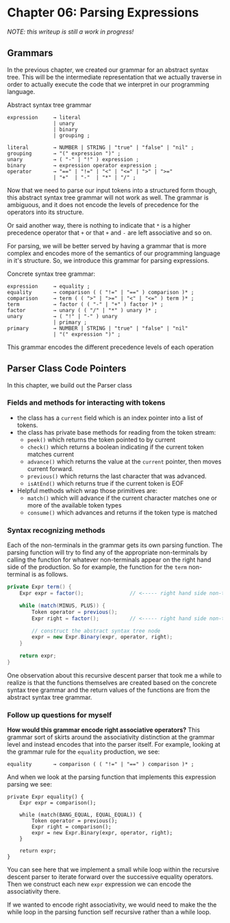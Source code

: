 # Chapter 06: Parsing Expressions
_NOTE: this writeup is still a work in progress!_

## Grammars
In the previous chapter, we created our grammar for an abstract syntax tree. This will be the intermediate representation that we actually traverse in order to actually execute the code that we interpret in our programming language.

Abstract syntax tree grammar
```
expression     → literal
               | unary
               | binary
               | grouping ;

literal        → NUMBER | STRING | "true" | "false" | "nil" ;
grouping       → "(" expression ")" ;
unary          → ( "-" | "!" ) expression ;
binary         → expression operator expression ;
operator       → "==" | "!=" | "<" | "<=" | ">" | ">="
               | "+"  | "-"  | "*" | "/" ;
```

Now that we need to parse our input tokens into a structured form though, this abstract syntax tree grammar will not work as well. The grammar is ambiguous, and it does not encode the levels of precedence for the operators into its structure.

Or said another way, there is nothing to indicate that `*` is a higher precedence operator that `+` or that `+` and `-` are left associative and so on.

For parsing, we will be better served by having a grammar that is more complex and encodes more of the semantics of our programming language in it's structure. So, we introduce this grammar for parsing expressions.

Concrete syntax tree grammar:
```
expression     → equality ;
equality       → comparison ( ( "!=" | "==" ) comparison )* ;
comparison     → term ( ( ">" | ">=" | "<" | "<=" ) term )* ;
term           → factor ( ( "-" | "+" ) factor )* ;
factor         → unary ( ( "/" | "*" ) unary )* ;
unary          → ( "!" | "-" ) unary
               | primary ;
primary        → NUMBER | STRING | "true" | "false" | "nil"
               | "(" expression ")" ;
```

This grammar encodes the different precedence levels of each operation

## Parser Class Code Pointers
In this chapter, we build out the Parser class

### Fields and methods for interacting with tokens
- the class has a `current` field which is an index pointer into a list of tokens.
- the class has private base methods for reading from the token stream:
  - `peek()` which returns the token pointed to by current
  - `check()` which returns a boolean indicating if the current token matches current
  - `advance()` which returns the value at the `current` pointer, then moves current forward.
  - `previous()` which returns the last character that was advanced.
  - `isAtEnd()` which returns true if the current token is EOF
- Helpful methods which wrap those primitives are:
  - `match()` which will advance if the current character matches one or more of the available token types
  - `consume()` which advances and returns if the token type is matched

### Syntax recognizing methods
Each of the non-terminals in the grammar gets its own parsing function. The parsing function will try to find any of the appropriate non-terminals by calling the function for whatever non-terminals appear on the right hand side of the production. So for example, the function for the `term` non-terminal is as follows.

```java
private Expr term() {
    Expr expr = factor();               // <----- right hand side non-terminal

    while (match(MINUS, PLUS)) {
        Token operator = previous();
        Expr right = factor();          // <----- right hand side non-terminal

        // construct the abstract syntax tree node
        expr = new Expr.Binary(expr, operator, right);
    }

    return expr;
}

```

One observation about this recursive descent parser that took me a while to realize is that the functions themselves are created based on the concrete syntax tree grammar and the return values of the functions are from the abstract syntax tree grammar.

### Follow up questions for myself
**How would this grammar encode right associative operators?**
This grammar sort of skirts around the associativity distinction at the grammar level and instead encodes that into the parser itself. For example, looking at the grammar rule for the `equality` production, we see:

```
equality       → comparison ( ( "!=" | "==" ) comparison )* ;
```

And when we look at the parsing function that implements this expression parsing we see:

```
private Expr equality() {
    Expr expr = comparison();

    while (match(BANG_EQUAL, EQUAL_EQUAL)) {
        Token operator = previous();
        Expr right = comparison();
        expr = new Expr.Binary(expr, operator, right);
    }

    return expr;
}
```

You can see here that we implement a small while loop within the recursive descent parser to iterate forward over the successive equality operators. Then we construct each new `expr` expression we can encode the associativity there.

If we wanted to encode right associativity, we would need to make the the while loop in the parsing function self recursive rather than a while loop.
